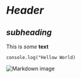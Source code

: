 # ***Header***
## ***subheading***
This is *some* **text**
```
console.log("Hellow World)
```

 ![Markdown image](https://encrypted-tbn0.gstatic.com/images?q=tbn:ANd9GcSm0K9MMmuDNjzkJrCc5QhCmoWcyHiWB9PjKw&usqp=CAU)